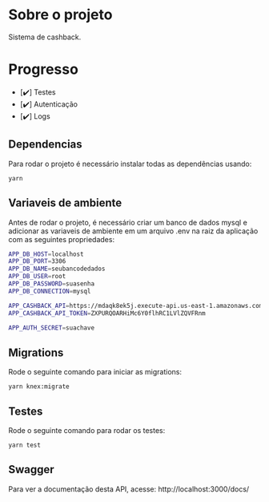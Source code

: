 # Sobre o projeto

Sistema de cashback. 

# Progresso

- [:heavy_check_mark:] Testes
- [:heavy_check_mark:] Autenticação
- [:heavy_check_mark:] Logs


## Dependencias
Para rodar o projeto é necessário instalar todas as dependências usando:
~~~
yarn
~~~

## Variaveis de ambiente
Antes de rodar o projeto, é necessário criar um banco de dados mysql e adicionar as variaveis de ambiente em um arquivo .env na raiz da aplicação com as seguintes propriedades:
```sh
APP_DB_HOST=localhost
APP_DB_PORT=3306
APP_DB_NAME=seubancodedados
APP_DB_USER=root
APP_DB_PASSWORD=suasenha
APP_DB_CONNECTION=mysql

APP_CASHBACK_API=https://mdaqk8ek5j.execute-api.us-east-1.amazonaws.com/v1/cashback?cpf=
APP_CASHBACK_API_TOKEN=ZXPURQOARHiMc6Y0flhRC1LVlZQVFRnm

APP_AUTH_SECRET=suachave
```

## Migrations
Rode o seguinte comando para iniciar as migrations:
~~~
yarn knex:migrate
~~~

## Testes
Rode o seguinte comando para rodar os testes:
~~~
yarn test
~~~

## Swagger
Para ver a documentação desta API, acesse: http://localhost:3000/docs/